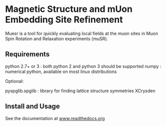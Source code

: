 Magnetic Structure and mUon Embedding Site Refinement
=====================================================

Muesr is a tool for quickly evaluating local fields at the muon sites in Muon Spin Rotation and Relaxation experiments (muSR).

Requirements
------------

python 2.7+ or 3 : both python 2 and python 3 should be supported
numpy            : numerical python, available on most linux distributions

Optional:

pyspglib.spglib : library for finding lattice structure symmetries
XCrysden

Install and Usage
-----------------

See the documentation at www.readthedocs.org
